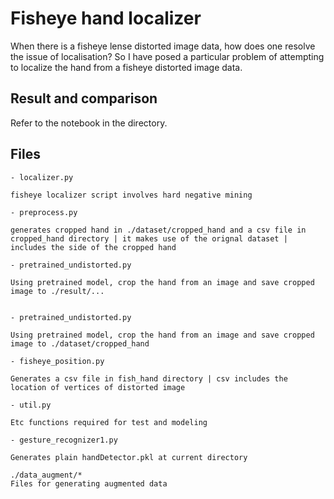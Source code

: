 # Fisheye hand localizer

When there is a fisheye lense distorted image data, how does one resolve the issue of localisation? So I have posed a particular problem of attempting to localize the hand from a fisheye distorted image data.

## Result and comparison

Refer to the notebook in the directory.

## Files 

    - localizer.py

    fisheye localizer script involves hard negative mining 

    - preprocess.py

    generates cropped hand in ./dataset/cropped_hand and a csv file in cropped_hand directory | it makes use of the orignal dataset | includes the side of the cropped hand

    - pretrained_undistorted.py

    Using pretrained model, crop the hand from an image and save cropped image to ./result/...


    - pretrained_undistorted.py

    Using pretrained model, crop the hand from an image and save cropped image to ./dataset/cropped_hand

    - fisheye_position.py

    Generates a csv file in fish_hand directory | csv includes the location of vertices of distorted image

    - util.py

    Etc functions required for test and modeling

    - gesture_recognizer1.py 

    Generates plain handDetector.pkl at current directory

    ./data_augment/*
    Files for generating augmented data



 
